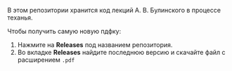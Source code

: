 В этом репозитории хранится код лекций А. В. Булинского в процессе теханья.

Чтобы получить самую новую пдфку:
1. Нажмите на **Releases** под названием репозитория.
2. Во вкладке **Releases** найдите последнюю версию и скачайте файл с расширением `.pdf`
